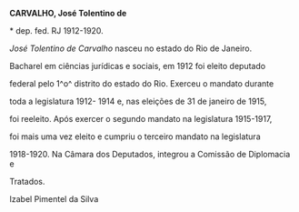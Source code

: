 **CARVALHO, José Tolentino de**



\* dep. fed. RJ 1912-1920.



*José Tolentino de Carvalho* nasceu no estado do Rio de Janeiro.



Bacharel em ciências jurídicas e sociais, em 1912 foi eleito deputado

federal pelo 1^o^ distrito do estado do Rio. Exerceu o mandato durante

toda a legislatura 1912- 1914 e, nas eleições de 31 de janeiro de 1915,

foi reeleito. Após exercer o segundo mandato na legislatura 1915-1917,

foi mais uma vez eleito e cumpriu o terceiro mandato na legislatura

1918-1920. Na Câmara dos Deputados, integrou a Comissão de Diplomacia e

Tratados.



Izabel Pimentel da Silva



